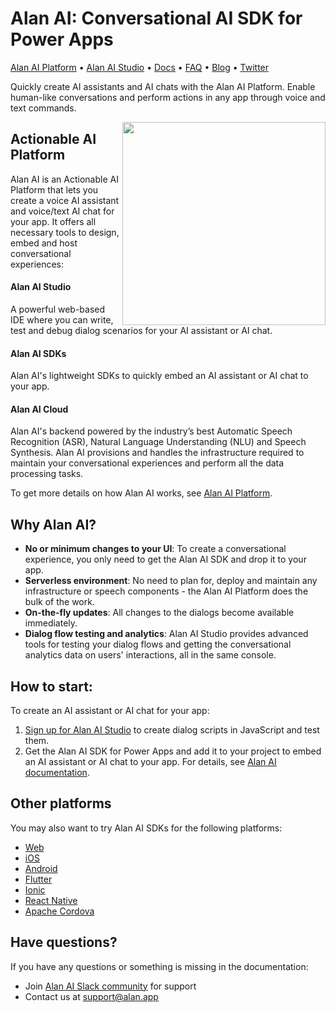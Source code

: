 # Alan AI: Conversational AI SDK for Power Apps

[Alan AI Platform](https://alan.app/) • [Alan AI Studio](https://studio.alan.app/register) • [Docs](https://alan.app/docs) • [FAQ](https://alan.app/docs/usage/additional/faq) •
[Blog](https://alan.app/blog/) • [Twitter](https://twitter.com/alanvoiceai)

Quickly create AI assistants and AI chats with the Alan AI Platform. Enable human-like conversations and perform actions in any app through voice and text commands.

<img src="https://storage.googleapis.com/alan-public-images/github/tablet-tasks.gif" height="325px" align="right"/>

## Actionable AI Platform

Alan AI is an Actionable AI Platform that lets you create a voice AI assistant and voice/text AI chat for your app. It offers all necessary tools to design, embed and host conversational experiences:

#### Alan AI Studio
A powerful web-based IDE where you can write, test and debug dialog scenarios for your AI assistant or AI chat.

#### Alan AI SDKs

Alan AI's lightweight SDKs to quickly embed an AI assistant or AI chat to your app.

#### Alan AI Cloud

Alan AI's backend powered by the industry’s best Automatic Speech Recognition (ASR), Natural Language Understanding (NLU) and Speech Synthesis. Alan AI provisions and handles the infrastructure required to maintain your conversational experiences and perform all the data processing tasks.

To get more details on how Alan AI works, see <a href="https://alan.app/platform" target="_blank">Alan AI Platform</a>.

## Why Alan AI?

* **No or minimum changes to your UI**: To create a conversational experience, you only need to get the Alan AI SDK and drop it to your app.
* **Serverless environment**: No need to plan for, deploy and maintain any infrastructure or speech components - the Alan AI Platform does the bulk of the work.
* **On-the-fly updates**: All changes to the dialogs become available immediately.
* **Dialog flow testing and analytics**: Alan AI Studio provides advanced tools for testing your dialog flows and getting the conversational analytics data on users' interactions, all in the same console.

## How to start:

To create an AI assistant or AI chat for your app:

1. <a href="https://studio.alan.app/register" target="_blank">Sign up for Alan AI Studio</a> to create dialog scripts in JavaScript and test them.
2. Get the Alan AI SDK for Power Apps and add it to your project to embed an AI assistant or AI chat to your app. For details, see <a href="https://alan.app/docs/client-api/pcf/powerapps" target="_blank">Alan AI documentation</a>.

## Other platforms

You may also want to try Alan AI SDKs for the following platforms:

* [Web](https://github.com/alan-ai/alan-sdk-web)
* [iOS](https://github.com/alan-ai/alan-sdk-ios)
* [Android](https://github.com/alan-ai/alan-sdk-android)
* [Flutter](https://github.com/alan-ai/alan-sdk-flutter)
* [Ionic](https://github.com/alan-ai/alan-sdk-ionic)
* [React Native](https://github.com/alan-ai/alan-sdk-reactnative)
* [Apache Cordova](https://github.com/alan-ai/alan-sdk-cordova)


## Have questions?

If you have any questions or something is missing in the documentation:
- Join [Alan AI Slack community](https://app.slack.com/client/TL55N530A) for support
- Contact us at [support@alan.app](mailto:support@alan.app)
